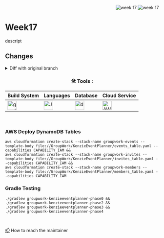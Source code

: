 <div align="right">
 
![week 17](https://img.shields.io/github/actions/workflow/status/Kyle-Gortych-Kenzie-Group-Work-T3/week17/main.yml?label=main) ![week 17](https://img.shields.io/github/actions/workflow/status/Kyle-Gortych-Kenzie-Group-Work-T3/week17/original.yml?label=original)

</div>

# Week17

descript

## Changes
<details>
<summary>Diff with original branch</summary>

<details>
<summary>blank.java</summary>
 
```diff
blank
```
</details>

</details>

<div align="center">
 
### :hammer_and_wrench: Tools :

| Build System | Languages | Database | Cloud Service |
| ------------ | --------- | --------- | ------------- |
| <img src="https://img.shields.io/badge/Gradle-white?style=plastic&logo=gradle&logoColor=black" title="gradle" alt="gradle" height="30"/> | <img src="https://custom-icon-badges.demolab.com/badge/Java-white.svg?&sytle=plastic&logo=java" title="Java" alt="Java" height="30"/> | <img src="https://img.shields.io/badge/DynamoDB-white?style=plastic&logo=Amazon%20DynamoDB&logoColor=black" title="dynamodb" alt="dynamodb" height="30"/> | <img src="https://img.shields.io/badge/AWS-white?style=plastic&logo=amazon-aws&logoColor=black" title="AWS" alt="AWS" height="30"/> |
</div>
<br>

### AWS Deploy DynamoDB Tables

```console
aws cloudformation create-stack --stack-name groupwork-events --template-body file://GroupWork/KenzieEventPlanner/events_table.yaml --capabilities CAPABILITY_IAM &&
aws cloudformation create-stack --stack-name groupwork-invites --template-body file://GroupWork/KenzieEventPlanner/invites_table.yaml --capabilities CAPABILITY_IAM &&
aws cloudformation create-stack --stack-name groupwork-members --template-body file://GroupWork/KenzieEventPlanner/members_table.yaml --capabilities CAPABILITY_IAM
```

### Gradle Testing

```console
./gradlew groupwork-kenzieeventplanner-phase0 &&
./gradlew groupwork-kenzieeventplanner-phase2 &&
./gradlew groupwork-kenzieeventplanner-phase3 &&
./gradlew groupwork-kenzieeventplanner-phase4
```
<br>

<a href="your-gmail-link?">:mailbox:</a> How to reach the maintainer
